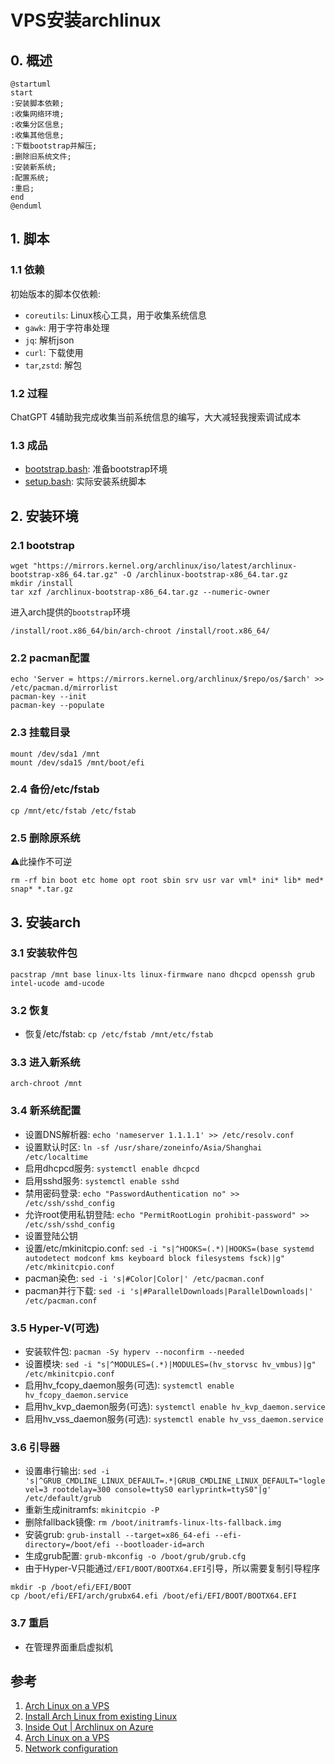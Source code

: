 # VPS安装archlinux

## 0. 概述

```plantuml
@startuml
start
:安装脚本依赖;
:收集网络环境;
:收集分区信息;
:收集其他信息;
:下载bootstrap并解压;
:删除旧系统文件;
:安装新系统;
:配置系统;
:重启;
end
@enduml
```

## 1. 脚本

### 1.1 依赖

初始版本的脚本仅依赖:
* `coreutils`: Linux核心工具，用于收集系统信息
* `gawk`: 用于字符串处理
* `jq`: 解析json
* `curl`: 下载使用
* `tar`,`zstd`: 解包

### 1.2 过程

ChatGPT 4辅助我完成收集当前系统信息的编写，大大减轻我搜索调试成本

### 1.3 成品

* [bootstrap.bash](https://github.com/echizenryoma/scripts/blob/main/arch/install/bootstrap.bash): 准备bootstrap环境
* [setup.bash](https://github.com/echizenryoma/scripts/blob/main/arch/install/setup.bash): 实际安装系统脚本

## 2. 安装环境

### 2.1 bootstrap

```shell
wget "https://mirrors.kernel.org/archlinux/iso/latest/archlinux-bootstrap-x86_64.tar.gz" -O /archlinux-bootstrap-x86_64.tar.gz
mkdir /install
tar xzf /archlinux-bootstrap-x86_64.tar.gz --numeric-owner
```

进入arch提供的`bootstrap`环境
```shell
/install/root.x86_64/bin/arch-chroot /install/root.x86_64/
```


### 2.2 pacman配置

```shell
echo 'Server = https://mirrors.kernel.org/archlinux/$repo/os/$arch' >> /etc/pacman.d/mirrorlist
pacman-key --init
pacman-key --populate
```

### 2.3 挂载目录

```shell
mount /dev/sda1 /mnt
mount /dev/sda15 /mnt/boot/efi
```

### 2.4 备份/etc/fstab

```shell
cp /mnt/etc/fstab /etc/fstab
```

### 2.5 删除原系统

⚠️此操作不可逆
```shell
rm -rf bin boot etc home opt root sbin srv usr var vml* ini* lib* med* snap* *.tar.gz
```

## 3. 安装arch

### 3.1 安装软件包

```shell
pacstrap /mnt base linux-lts linux-firmware nano dhcpcd openssh grub intel-ucode amd-ucode
```

### 3.2 恢复

* 恢复/etc/fstab: `cp /etc/fstab /mnt/etc/fstab`

### 3.3 进入新系统

```shell
arch-chroot /mnt
```

### 3.4 新系统配置

* 设置DNS解析器: `echo 'nameserver 1.1.1.1' >> /etc/resolv.conf`
* 设置默认时区: `ln -sf /usr/share/zoneinfo/Asia/Shanghai /etc/localtime`
* 启用dhcpcd服务: `systemctl enable dhcpcd`
* 启用sshd服务: `systemctl enable sshd`
* 禁用密码登录: `echo "PasswordAuthentication no" >> /etc/ssh/sshd_config`
* 允许root使用私钥登陆: `echo "PermitRootLogin prohibit-password" >> /etc/ssh/sshd_config`
* 设置登陆公钥
* 设置/etc/mkinitcpio.conf: `sed -i "s|^HOOKS=(.*)|HOOKS=(base systemd autodetect modconf kms keyboard block filesystems fsck)|g" /etc/mkinitcpio.conf`
* pacman染色: `sed -i 's|#Color|Color|' /etc/pacman.conf`
* pacman并行下载: `sed -i 's|#ParallelDownloads|ParallelDownloads|' /etc/pacman.conf`

### 3.5 Hyper-V(可选)

* 安装软件包: `pacman -Sy hyperv --noconfirm --needed`
* 设置模块: `sed -i "s|^MODULES=(.*)|MODULES=(hv_storvsc hv_vmbus)|g" /etc/mkinitcpio.conf`
* 启用hv_fcopy_daemon服务(可选): `systemctl enable hv_fcopy_daemon.service`
* 启用hv_kvp_daemon服务(可选): `systemctl enable hv_kvp_daemon.service`
* 启用hv_vss_daemon服务(可选): `systemctl enable hv_vss_daemon.service`


### 3.6 引导器

* 设置串行输出: `sed -i 's|^GRUB_CMDLINE_LINUX_DEFAULT=.*|GRUB_CMDLINE_LINUX_DEFAULT="loglevel=3 rootdelay=300 console=ttyS0 earlyprintk=ttyS0"|g' /etc/default/grub`
* 重新生成initramfs: `mkinitcpio -P`
* 删除fallback镜像: `rm /boot/initramfs-linux-lts-fallback.img`
* 安装grub: `grub-install --target=x86_64-efi --efi-directory=/boot/efi --bootloader-id=arch`
* 生成grub配置: `grub-mkconfig -o /boot/grub/grub.cfg`
* 由于Hyper-V只能通过`/EFI/BOOT/BOOTX64.EFI`引导，所以需要复制引导程序
```shell
mkdir -p /boot/efi/EFI/BOOT
cp /boot/efi/EFI/arch/grubx64.efi /boot/efi/EFI/BOOT/BOOTX64.EFI
```

### 3.7 重启

* 在管理界面重启虚拟机

## 参考

1. [Arch Linux on a VPS](https://wiki.archlinux.org/title/Arch_Linux_on_a_VPS)
2. [Install Arch Linux from existing Linux](https://wiki.archlinux.org/title/Install_Arch_Linux_from_existing_Linux)
3. [Inside Out | Archlinux on Azure](https://codito.in/archlinux-on-azure/)
4. [Arch Linux on a VPS](https://wiki.archlinux.org/title/Arch_Linux_on_a_VPS)
5. [Network configuration](https://wiki.archlinux.org/title/Network_configuration)
